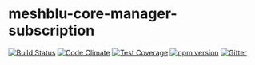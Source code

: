 # meshblu-core-manager-subscription

[![Build Status](https://travis-ci.org/octoblu/meshblu-core-manager-subscription.svg?branch=master)](https://travis-ci.org/octoblu/meshblu-core-manager-subscription)
[![Code Climate](https://codeclimate.com/github/octoblu/meshblu-core-manager-subscription/badges/gpa.svg)](https://codeclimate.com/github/octoblu/meshblu-core-manager-subscription)
[![Test Coverage](https://codeclimate.com/github/octoblu/meshblu-core-manager-subscription/badges/coverage.svg)](https://codeclimate.com/github/octoblu/meshblu-core-manager-subscription)
[![npm version](https://badge.fury.io/js/meshblu-core-manager-subscription.svg)](http://badge.fury.io/js/meshblu-core-manager-subscription)
[![Gitter](https://badges.gitter.im/octoblu/help.svg)](https://gitter.im/octoblu/help)
